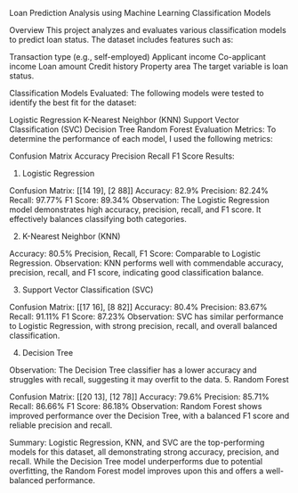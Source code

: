 Loan Prediction Analysis using Machine Learning Classification Models

Overview
This project analyzes and evaluates various classification models to predict loan status. The dataset includes features such as:

Transaction type (e.g., self-employed)
Applicant income
Co-applicant income
Loan amount
Credit history
Property area
The target variable is loan status.

Classification Models Evaluated:
The following models were tested to identify the best fit for the dataset:

Logistic Regression
K-Nearest Neighbor (KNN)
Support Vector Classification (SVC)
Decision Tree
Random Forest
Evaluation Metrics:
To determine the performance of each model, I used the following metrics:

Confusion Matrix
Accuracy
Precision
Recall
F1 Score
Results:
1. Logistic Regression

Confusion Matrix: [[14 19], [2 88]]
Accuracy: 82.9%
Precision: 82.24%
Recall: 97.77%
F1 Score: 89.34%
Observation: The Logistic Regression model demonstrates high accuracy, precision, recall, and F1 score. It effectively balances classifying both categories.

2. K-Nearest Neighbor (KNN)

Accuracy: 80.5%
Precision, Recall, F1 Score: Comparable to Logistic Regression.
Observation: KNN performs well with commendable accuracy, precision, recall, and F1 score, indicating good classification balance.

3. Support Vector Classification (SVC)

Confusion Matrix: [[17 16], [8 82]]
Accuracy: 80.4%
Precision: 83.67%
Recall: 91.11%
F1 Score: 87.23%
Observation: SVC has similar performance to Logistic Regression, with strong precision, recall, and overall balanced classification.

4. Decision Tree

Observation: The Decision Tree classifier has a lower accuracy and struggles with recall, suggesting it may overfit to the data.
5. Random Forest

Confusion Matrix: [[20 13], [12 78]]
Accuracy: 79.6%
Precision: 85.71%
Recall: 86.66%
F1 Score: 86.18%
Observation: Random Forest shows improved performance over the Decision Tree, with a balanced F1 score and reliable precision and recall.

Summary:
Logistic Regression, KNN, and SVC are the top-performing models for this dataset, all demonstrating strong accuracy, precision, and recall. While the Decision Tree model underperforms due to potential overfitting, the Random Forest model improves upon this and offers a well-balanced performance.

